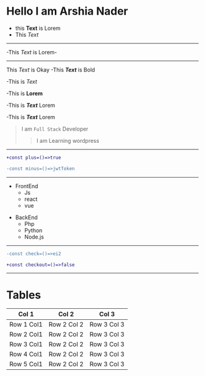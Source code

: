 # Hello I am Arshia Nader

- this **Text** is Lorem
- This _Text_
- ---
-This *Text* is Lorem-

___
This *Text* is Okay
-This ***Text*** is Bold

-This is *Text*

-This is **Lorem**

-This is ***Text*** Lorem

-This is ___Text___ Lorem


> I am `Full Stack` Developer
>> I am Learning wordpress
>
--------



```diff
+const plus=()=>true

-const minus=()=>jwtToken
```

----

<ul>
<li>FrontEnd
<ul>
  <li>Js</li>
  <li>react</li>
  <li>vue</li>
</ul>
</li>
  
</ul>

<ul>
  <li>BackEnd
  <ul>
    <li>Php</li>
    <li>Python</li>
    <li>Node.js</li>
  </ul>
  </li>
</ul>

-----

```diff
-const check=()=>ei2

+const checkout=()=>false
```


----

# Tables

| Col 1 | Col 2 | Col 3 |
| -- | --| -- |
| Row 1 Col1 | Row 2 Col 2 | Row 3 Col 3 |
| Row 2 Col1 | Row 2 Col 2 | Row 3 Col 3 |
| Row 3 Col1 | Row 2 Col 2 | Row 3 Col 3 |
| Row 4 Col1 | Row 2 Col 2 | Row 3 Col 3 |
| Row 5 Col1 | Row 2 Col 2 | Row 3 Col 3 |


